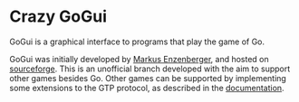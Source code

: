 Crazy GoGui
===========

GoGui is a graphical interface to programs that play the game of Go.

GoGui was initially developed by [Markus Enzenberger](https://github.com/enz), and hosted on [sourceforge](http://gogui.sourceforge.net/). This is an unofficial branch developed with the aim to support other games besides Go. Other games can be supported by implementing some extensions to the GTP protocol, as described in the [documentation](https://www.kayufu.com/gogui/rules.html).
